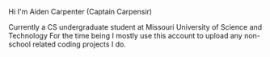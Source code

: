 Hi I'm Aiden Carpenter (Captain Carpensir)

Currently a CS undergraduate student at Missouri University of Science and Technology
For the time being I mostly use this account to upload any non-school related coding projects I do.
